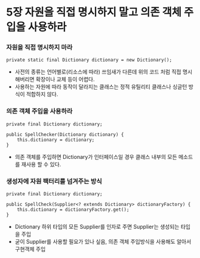 # 5장 자원을 직접 명시하지 말고 의존 객체 주입을 사용하라
### 자원을 직접 명시하지 마라
```
private static final Dictionary dictionary = new Dictionary();
```
* 사전의 종류는 언어별로(리소스에 따라) 쓰임새가 다른데 위의 코드 처럼 직접 명시해버리면 확장이나 교체 등이 어렵다.
* 사용하는 자원에 따라 동작이 달라지는 클래스는 정적 유틸리티 클래스나 싱글턴 방식이 적합하지 않다.

### 의존 객체 주입을 사용하라
```
private final Dictionary dictionary;

public SpellChecker(Dictionary dictionary) {
    this.dictionary = dictionary;
}
```
* 의존 객체를 주입하면 Dictionary가 인터페이스일 경우 클래스 내부의 모든 메소드를 재사용 할 수 있다.

### 생성자에 자원 팩터리를 넘겨주는 방식
```
private final Dictionary dictionary;

public SpellCheck(Supplier<? extends Dictionary> dictionaryFactory) {
    this.dictionary = dictionaryFactory.get();
}
```
* Dictionary 하위 타입의 모든 Supplier를 인자로 주면 Supplier는 생성되는 타입을 주입
* 굳이 Supplier를 사용할 필요가 있나 싶음, 의존 객체 주입방식을 사용해도 알아서 구현객체 주입